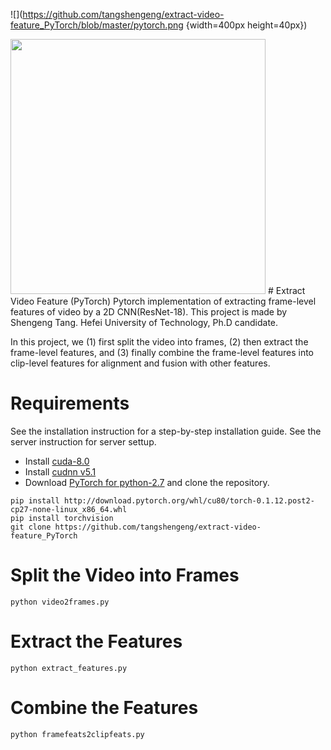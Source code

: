 ![](https://github.com/tangshengeng/extract-video-feature_PyTorch/blob/master/pytorch.png {width=400px height=40px})

<img src="https://github.com/tangshengeng/extract-video-feature_PyTorch/blob/master/pytorch.png" width="408">
# Extract Video Feature (PyTorch)
Pytorch implementation of extracting frame-level features of video by a 2D CNN(ResNet-18). This project is made by Shengeng Tang.
Hefei University of Technology, Ph.D candidate.

In this project, we (1) first split the video into frames, (2) then extract the frame-level features, and (3) finally combine the frame-level features into clip-level features for alignment and fusion with other features.

# Requirements
See the installation instruction for a step-by-step installation guide. See the server instruction for server settup.

* Install [cuda-8.0](https://developer.nvidia.com/cuda-downloads)
* Install [cudnn v5.1](https://developer.nvidia.com/cudnn)
* Download [PyTorch for python-2.7](https://pytorch.org/) and clone the repository.

```
pip install http://download.pytorch.org/whl/cu80/torch-0.1.12.post2-cp27-none-linux_x86_64.whl
pip install torchvision
git clone https://github.com/tangshengeng/extract-video-feature_PyTorch
```

# Split the Video into Frames
```
python video2frames.py
```
# Extract the Features
```
python extract_features.py
```
# Combine the Features
```
python framefeats2clipfeats.py
```
